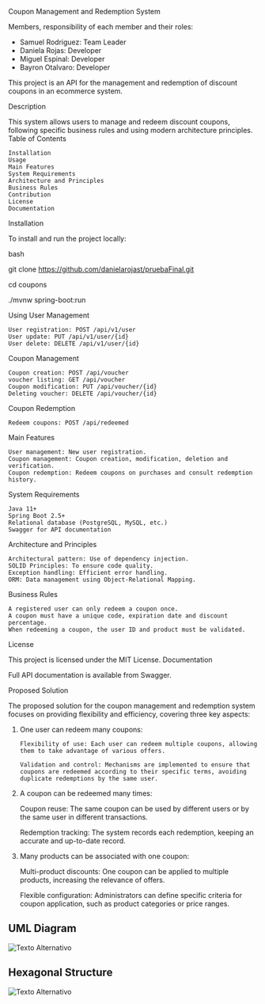 Coupon Management and Redemption System


Members, responsibility of each member and their roles:

* Samuel Rodriguez: Team Leader
* Daniela Rojas: Developer
* Miguel Espinal: Developer
* Bayron Otalvaro: Developer


This project is an API for the management and redemption of discount coupons in an ecommerce system.

Description

This system allows users to manage and redeem discount coupons, following specific business rules and using modern architecture principles.
Table of Contents

    Installation
    Usage
    Main Features
    System Requirements
    Architecture and Principles
    Business Rules
    Contribution
    License
    Documentation

Installation

To install and run the project locally:

bash

git clone https://github.com/danielarojast/pruebaFinal.git


cd coupons


./mvnw spring-boot:run

Using
User Management

    User registration: POST /api/v1/user
    User update: PUT /api/v1/user/{id}
    User delete: DELETE /api/v1/user/{id}



Coupon Management

    Coupon creation: POST /api/voucher
    voucher listing: GET /api/voucher
    Coupon modification: PUT /api/voucher/{id}
    Deleting voucher: DELETE /api/voucher/{id}

Coupon Redemption

    Redeem coupons: POST /api/redeemed

Main Features

    User management: New user registration.
    Coupon management: Coupon creation, modification, deletion and verification.
    Coupon redemption: Redeem coupons on purchases and consult redemption history.

System Requirements

    Java 11+
    Spring Boot 2.5+
    Relational database (PostgreSQL, MySQL, etc.)
    Swagger for API documentation

Architecture and Principles

    Architectural pattern: Use of dependency injection.
    SOLID Principles: To ensure code quality.
    Exception handling: Efficient error handling.
    ORM: Data management using Object-Relational Mapping.

Business Rules

    A registered user can only redeem a coupon once.
    A coupon must have a unique code, expiration date and discount percentage.
    When redeeming a coupon, the user ID and product must be validated.

License

This project is licensed under the MIT License.
Documentation

Full API documentation is available from Swagger.



Proposed Solution

The proposed solution for the coupon management and redemption system focuses on providing flexibility and efficiency, covering three key aspects:

1.  One user can redeem many coupons:

        Flexibility of use: Each user can redeem multiple coupons, allowing them to take advantage of various offers.

        Validation and control: Mechanisms are implemented to ensure that coupons are redeemed according to their specific terms, avoiding duplicate redemptions by the same user.

2.   A coupon can be redeemed many times:

        Coupon reuse: 
        The same coupon can be used by different users or by the same user in different transactions.

        Redemption tracking: The system records each redemption, keeping an accurate and up-to-date record.


 3.  Many products can be associated with one coupon:

        Multi-product discounts: One coupon can be applied to multiple products, increasing the relevance of offers.

        Flexible configuration: Administrators can define specific criteria for coupon application, such as product categories or price ranges.


        
## UML Diagram

![Texto Alternativo](https://i.imgur.com/VD3z7iY.png)

## Hexagonal Structure

![Texto Alternativo](https://i.imgur.com/XkacKOi.png)
